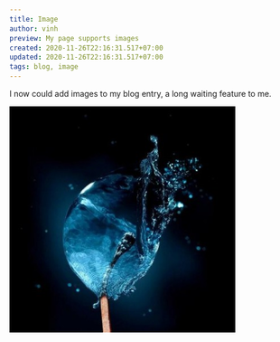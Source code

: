 ```yaml
---
title: Image
author: vinh
preview: My page supports images
created: 2020-11-26T22:16:31.517+07:00
updated: 2020-11-26T22:16:31.517+07:00
tags: blog, image
---
```


I now could add images to my blog entry, a long waiting feature to me.

![my avatar](image/frozen_flame.jpeg 'my avatar')

